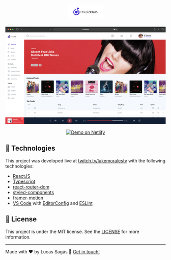 <h1 align="center">
    <img alt="Music Club" src="https://github.com/lucassagas/Music-Club/blob/master/src/assets/git/logo.png" />
</h1>

![App Screenshot](https://github.com/lucassagas/Music-Club/blob/master/src/assets/git/preview.png)

<p align="center">
  <a href="https://wizardly-hawking-310a8d.netlify.app" target="_blank">
    <img alt="Demo on Netlify" src="https://res.cloudinary.com/lukemorales/image/upload/v1599785319/readme_logos/demo_on_netlify_umjmch.png">
  </a>
</p>

## :rocket: Technologies

This project was developed live at [twitch.tv/lukemoralestv](https://www.twitch.tv/lukemoralestv) with the following technologies:

- [ReactJS](https://reactjs.org/)
- [Typescript][ts]
- [react-router-dom](https://github.com/ReactTraining/react-router)
- [styled-components](https://www.styled-components.com/)
- [framer-motion](https://www.framer.com/motion/)
- [VS Code][vscode] with [EditorConfig][vceditconfig] and [ESLint][vceslint]

## :memo: License

This project is under the MIT license. See the [LICENSE](https://github.com/lucassagas/Music-Club/blob/main/LICENSE) for more information.

---

Made with ♥ by Lucas Sagás :wave: [Get in touch!](https://www.linkedin.com/in/lucas-sagas-7212701ba/)

[ts]: https://www.typescriptlang.org
[vscode]: https://code.visualstudio.com/
[yarn]: https://yarnpkg.com/
[vceditconfig]: https://marketplace.visualstudio.com/items?itemName=EditorConfig.EditorConfig
[vceslint]: https://marketplace.visualstudio.com/items?itemName=dbaeumer.vscode-eslint
